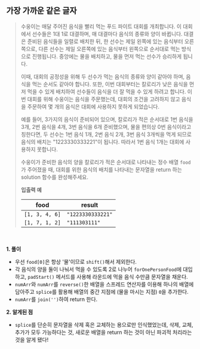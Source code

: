 ## 가장 가까운 같은 글자

> 수웅이는 매달 주어진 음식을 빨리 먹는 푸드 파이트 대회를 개최합니다. 이 대회에서 선수들은 1대 1로 대결하며, 매 대결마다 음식의 종류와 양이 바뀝니다. 대결은 준비된 음식들을 일렬로 배치한 뒤, 한 선수는 제일 왼쪽에 있는 음식부터 오른쪽으로, 다른 선수는 제일 오른쪽에 있는 음식부터 왼쪽으로 순서대로 먹는 방식으로 진행됩니다. 중앙에는 물을 배치하고, 물을 먼저 먹는 선수가 승리하게 됩니다.
>
> 이때, 대회의 공정성을 위해 두 선수가 먹는 음식의 종류와 양이 같아야 하며, 음식을 먹는 순서도 같아야 합니다. 또한, 이번 대회부터는 칼로리가 낮은 음식을 먼저 먹을 수 있게 배치하여 선수들이 음식을 더 잘 먹을 수 있게 하려고 합니다. 이번 대회를 위해 수웅이는 음식을 주문했는데, 대회의 조건을 고려하지 않고 음식을 주문하여 몇 개의 음식은 대회에 사용하지 못하게 되었습니다.
>
> 예를 들어, 3가지의 음식이 준비되어 있으며, 칼로리가 적은 순서대로 1번 음식을 3개, 2번 음식을 4개, 3번 음식을 6개 준비했으며, 물을 편의상 0번 음식이라고 칭한다면, 두 선수는 1번 음식 1개, 2번 음식 2개, 3번 음식 3개씩을 먹게 되므로 음식의 배치는 "1223330333221"이 됩니다. 따라서 1번 음식 1개는 대회에 사용하지 못합니다.
>
> 수웅이가 준비한 음식의 양을 칼로리가 적은 순서대로 나타내는 정수 배열 `food`가 주어졌을 때, 대회를 위한 음식의 배치를 나타내는 문자열을 return 하는 solution 함수를 완성해주세요.
>
> **입출력 예**
>
> | food           | result            |
> | -------------- | ----------------- |
> | `[1, 3, 4, 6]` | `"1223330333221"` |
> | `[1, 7, 1, 2]` | `"111303111"`     |

<br>

**1. 풀이**

- 우선 `food[0]`은 항상 '물'이므로 `shift()`해서 제외한다.
- 각 음식의 양을 둘이 나눠서 먹을 수 있도록 2로 나누어 `forOnePersonFood`에 대입하고, `padStart()` 메서드를 사용해 라운드에 먹을 음식 수만큼 문자열을 채운다.
- `numArr`와 `numArr`를 `reverse()`한 배열을 스프레드 연산자를 이용해 하나의 배열에 담아주고 `splice`를 활용해 배열의 중간 지점에 (물을 마시는 지점) `0`을 추가한다.
- `numArr`를 `join('')`하여 return 한다.

**2. 알게된 점**

- `splice`를 단순히 문자열을 삭제 혹은 교체하는 용으로만 인식했었는데, 삭제, 교체, 추가가 모두 가능하다는 것, 새로운 배열을 return 하는 것이 아닌 파괴적 처리라는 것을 알게 됐다!

